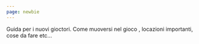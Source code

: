 ```yaml
---
page: newbie
---
```

Guida per i nuovi gioctori. Come muoversi nel gioco , locazioni importanti, cose da fare etc...